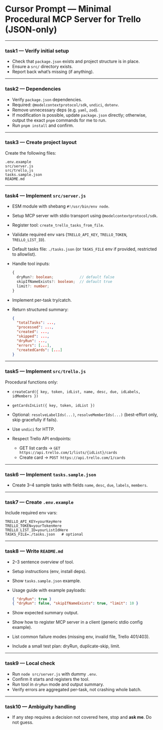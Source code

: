# Cursor Prompt — Minimal Procedural MCP Server for Trello (JSON-only)

---

### task1 — Verify initial setup

- Check that `package.json` exists and project structure is in place.
- Ensure a `src/` directory exists.
- Report back what’s missing (if anything).

---

### task2 — Dependencies

- Verify `package.json` dependencies.
- Required: `@modelcontextprotocol/sdk`, `undici`, `dotenv`.
- Remove unnecessary deps (e.g. `yaml`, `zod`).
- If modification is possible, update `package.json` directly; otherwise, output the exact `pnpm` commands for me to run.
- Run `pnpm install` and confirm.

---

### task3 — Create project layout

Create the following files:

```
.env.example
src/server.js
src/trello.js
tasks.sample.json
README.md
```

---

### task4 — Implement `src/server.js`

- ESM module with shebang `#!/usr/bin/env node`.
- Setup MCP server with stdio transport using `@modelcontextprotocol/sdk`.
- Register tool: `create_trello_tasks_from_file`.
- Validate required env vars (`TRELLO_API_KEY`, `TRELLO_TOKEN`, `TRELLO_LIST_ID`).
- Default tasks file: `./tasks.json` (or `TASKS_FILE` env if provided, restricted to allowlist).
- Handle tool inputs:

  ```ts
  {
    dryRun?: boolean;            // default false
    skipIfNameExists?: boolean;  // default true
    limit?: number;
  }
  ```

- Implement per-task try/catch.
- Return structured summary:

  ```json
  {
    "totalTasks": ...,
    "processed": ...,
    "created": ...,
    "skipped": ...,
    "dryRun": ...,
    "errors": [...],
    "createdCards": [...]
  }
  ```

---

### task5 — Implement `src/trello.js`

Procedural functions only:

- `createCard({ key, token, idList, name, desc, due, idLabels, idMembers })`
- `getCardsInList({ key, token, idList })`
- Optional: `resolveLabelIds(...)`, `resolveMemberIds(...)` (best-effort only, skip gracefully if fails).
- Use `undici` for HTTP.
- Respect Trello API endpoints:

  - GET list cards → `GET https://api.trello.com/1/lists/{idList}/cards`
  - Create card → `POST https://api.trello.com/1/cards`

---

### task6 — Implement `tasks.sample.json`

- Create 3–4 sample tasks with fields `name`, `desc`, `due`, `labels`, `members`.

---

### task7 — Create `.env.example`

Include required env vars:

```
TRELLO_API_KEY=yourKeyHere
TRELLO_TOKEN=yourTokenHere
TRELLO_LIST_ID=yourListIdHere
TASKS_FILE=./tasks.json   # optional
```

---

### task8 — Write `README.md`

- 2–3 sentence overview of tool.
- Setup instructions (env, install deps).
- Show `tasks.sample.json` example.
- Usage guide with example payloads:

  ```json
  { "dryRun": true }
  { "dryRun": false, "skipIfNameExists": true, "limit": 10 }
  ```

- Show expected summary output.
- Show how to register MCP server in a client (generic stdio config example).
- List common failure modes (missing env, invalid file, Trello 401/403).
- Include a small test plan: dryRun, duplicate-skip, limit.

---

### task9 — Local check

- Run `node src/server.js` with dummy `.env`.
- Confirm it starts and registers the tool.
- Run tool in `dryRun` mode and output summary.
- Verify errors are aggregated per-task, not crashing whole batch.

---

### task10 — Ambiguity handling

- If any step requires a decision not covered here, stop and **ask me**. Do not guess.
